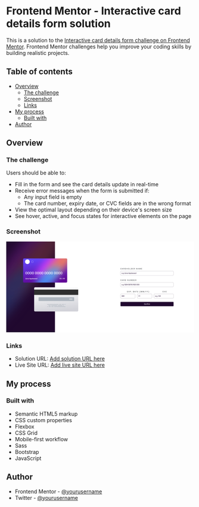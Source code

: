 # Frontend Mentor - Interactive card details form solution

This is a solution to the [Interactive card details form challenge on Frontend Mentor](https://www.frontendmentor.io/challenges/interactive-card-details-form-XpS8cKZDWw). Frontend Mentor challenges help you improve your coding skills by building realistic projects.

## Table of contents

* [Overview](#overview)
    * [The challenge](#the-challenge)
    * [Screenshot](#screenshot)
    * [Links](#links)
* [My process](#my-process)
    * [Built with](#built-with)
* [Author](#author)

## Overview

### The challenge

Users should be able to:

* Fill in the form and see the card details update in real-time
* Receive error messages when the form is submitted if:
    * Any input field is empty
    * The card number, expiry date, or CVC fields are in the wrong format
* View the optimal layout depending on their device's screen size
* See hover, active, and focus states for interactive elements on the page

### Screenshot

![FireShot Capture 001 - Frontend Mentor - Interactive card details form - 127.0.0.1.png](.media/img_0.png)

### Links

* Solution URL: [Add solution URL here](https://your-solution-url.com)
* Live Site URL: [Add live site URL here](https://blordeus.github.io/interactive-card-details-form-main/)

## My process

### Built with

* Semantic HTML5 markup
* CSS custom properties
* Flexbox
* CSS Grid
* Mobile-first workflow
* Sass
* Bootstrap
* JavaScript

## Author

* Frontend Mentor - [@yourusername](https://www.frontendmentor.io/profile/blordeus)
* Twitter - [@yourusername](https://www.twitter.com/bryancreates)
